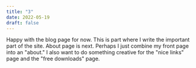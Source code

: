 ```yaml
---
title: "3"
date: 2022-05-19
draft: false
---
```

Happy with the blog page for now. This is part where I write the important part of the site. About page is next. Perhaps I just combine my front page into an "about." I also want to do something creative for the "nice links" page and the "free downloads" page.